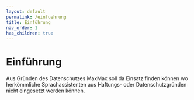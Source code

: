 ```yaml
---
layout: default
permalink: /einfuehrung
title: Einführung
nav_order: 1
has_children: true
---
```


# Einführung
Aus Gründen des Datenschutzes 
MaxMax soll da Einsatz finden können wo herkömmliche Sprachassistenten aus Haftungs- oder Datenschutzgründen nicht eingesetzt werden können. 
